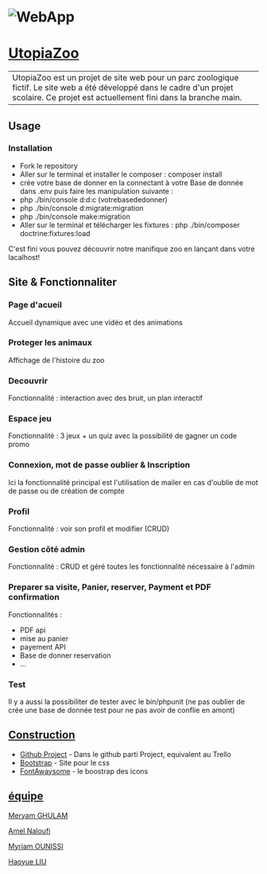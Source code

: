# ![WebApp](https://encrypted-tbn0.gstatic.com/images?q=tbn:ANd9GcSCqzoNeBt-LJK2x_pwmopdX392T2ec5zdTQg&usqp=CAU)
# [UtopiaZoo](https://iharsh234.github.io/WebApp/) 
<table>
<tr>
<td>
	UtopiaZoo est un projet de site web pour un parc zoologique fictif. Le site web a été développé dans le cadre d'un projet scolaire. Ce projet est actuellement fini dans la branche main.

</td>
</tr>
</table>

## Usage

### Installation

- Fork le repository
- Aller sur le terminal et installer le composer : composer install
- crée votre base de donner en la connectant à votre Base de donnée dans .env puis faire les manipulation suivante :
- 	php ./bin/console d:d:c (votrebasededonner)
- 	php ./bin/console d:migrate:migration
- 	php ./bin/console make:migration
- Aller sur le terminal et télécharger les fixtures : php ./bin/composer doctrine:fixtures:load

C'est fini vous pouvez découvrir notre manifique zoo en lançant dans votre lacalhost!

## Site & Fonctionnaliter 

### Page d'acueil
Accueil dynamique avec une vidéo et des animations

### Proteger les animaux
Affichage de l'histoire du zoo

### Decouvrir
Fonctionnalité : interaction avec des bruit, un plan interactif

### Espace jeu
Fonctionnalité : 3 jeux + un quiz avec la possibilité de gagner un code promo

### Connexion, mot de passe oublier & Inscription
Ici la fonctionnalité principal est l'utilisation de mailer en cas d'oublie de mot de passe ou de création de compte

### Profil
Fonctionnalité : voir son profil et modifier (CRUD)

### Gestion côté admin
Fonctionnalité : CRUD et géré toutes les fonctionnalité nécessaire à l'admin


### Preparer sa visite, Panier, reserver, Payment et PDF confirmation
Fonctionnalités :
- PDF api
- mise au panier
- payement API
- Base de donner reservation 
- ...

### Test
Il y a aussi la possibiliter de tester avec le bin/phpunit (ne pas oublier de crée une base de donnée test pour ne pas avoir de conflie en amont)

## [Construction](https://iharsh234.github.io/WebApp/) 

- [Github Project](https://github.com/users/Myriam1501/projects/4) - Dans le github parti Project, equivalent au Trello
- [Bootstrap](http://getbootstrap.com/) - Site pour le css
- [FontAwaysome](https://fontawesome.com) - le boostrap des icons

## [équipe](https://iharsh234.github.io/WebApp/) 

[Meryam GHULAM](https://github.com/meryamgh)

[Amel Naloufi](https://github.com/AmelNal22)

[Myriam OUNISSI](https://github.com/Myriam1501)

[Haoyue LIU ](https://github.com/LOliviaL) 


